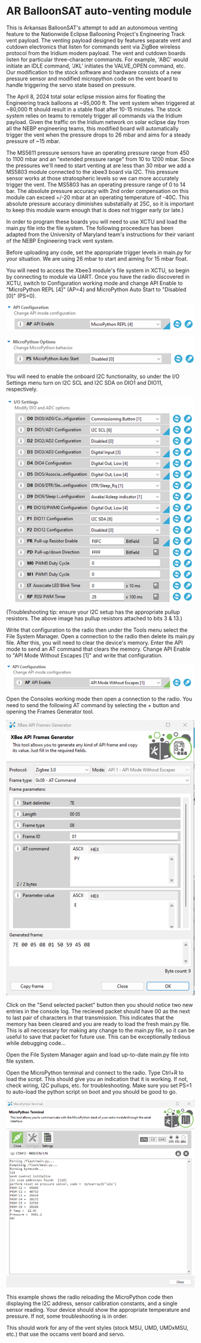 # AR BalloonSAT auto-venting module

This is Arkansas BalloonSAT's attempt to add an autonomous venting feature to the Nationwide Eclipse Ballooning Project's Engineering Track vent payload. The venting payload designed by <TK> features separate vent and cutdown electronics that listen for commands sent via ZigBee wireless protocol from the Iridium modem payload. The vent and cutdown boards listen for particular three-character commands. For example, 'ABC' would initiate an IDLE command, 'JKL' initiates the VALVE_OPEN command, etc. Our modification to the stock software and hardware consists of a new pressure sensor and modified micropython code on the vent board to handle triggering the servo state based on pressure.

The April 8, 2024 total solar eclipse mission aims for floating the Engineering track balloons at ~95,000 ft. The vent system when triggered at ~80,000 ft should result in a stable float after 10-15 minutes. The stock system relies on teams to remotely trigger all commands via the Iridium payload. Given the traffic on the Iridium network on solar eclipse day from all the NEBP engineering teams, this modified board will automatically trigger the vent when the pressure drops to 26 mbar and aims for a steady pressure of ~15 mbar. 

The MS5611 pressure sensors have an operating pressure range from 450 to 1100 mbar and an "extended pressure range" from 10 to 1200 mbar.  Since the pressures we'll need to start venting at are less than 30 mbar we add a MS5803 module connected to the xbee3 board via I2C. This pressure sensor works at those stratospheric levels so we can more accurately trigger the vent. The MS5803 has an operating pressure range of 0 to 14 bar. The absolute pressure accuracy with 2nd order compensation on this module can exceed +/-20 mbar at an operating temperature of -40C. This absolute pressure accuracy diminishes substatially at 25C, so it is important to keep this module warm enough that is does not trigger early (or late.)

In order to program these boards you will need to use XCTU and load the main.py file into the file system. The following proceedure has been adapted from the University of Maryland team's instructions for their variant of the NEBP Engineering track vent system.

Before uploading any code, set the appropriate trigger levels in main.py for your situation. We are using 26 mbar to start and aiming for 15 mbar float.

You will need to access the Xbee3 module's file system in XCTU, so begin by connecting to module via UART. Once you have the radio discovered in XCTU, switch to Configuration working mode and change API Enable to "MicroPython REPL [4]" (AP=4) and MicroPython Auto Start to "Disabled [0]" (PS=0).

![AP=4](assets/1.png) 

![PS=1](assets/2.png) 

You will need to enable the onboard I2C functionality, so under the I/O Settings menu turn on I2C SCL and I2C SDA on DIO1 and DIO11, respectively.

![](assets/3.png)

(Troubleshooting tip: ensure your I2C setup has the appropriate pullup resistors. The above image has pullup resistors attached to bits 3 & 13.)

Write that configuration to the radio then under the Tools menu select the File System Manager. Open a connection to the radio then delete its main.py file. After this, you will need to clear the device's memory. Enter the API mode to send an AT command that clears the memory. Change API Enable to "API Mode Without Escapes [1]" and write that configuration.

![AP=1](assets/4.png) 

Open the Consoles working mode then open a connection to the radio. You need to send the following AT command by selecting the + button and opening the Frames Generator tool.

![](assets/5.png) 

Click on the "Send selected packet" button then you should notice two new entries in the console log. The recieved packet should have 00 as the next to last pair of characters in that transmission. This indicates that the memory has been cleared and you are ready to load the fresh main.py file. This is all neccessary for making any change to the main.py file, so it can be useful to save that packet for future use. This can be exceptionally tedious while debugging code...

Open the File System Manager again and load up-to-date main.py file into file system.

Open the MicroPython terminal and connect to the radio. Type Ctrl+R to load the script. This should give you an indication that it is working. If not, check wiring, I2C pullups, etc. for troubleshooting. Make sure you set PS=1 to auto-load the python script on boot and you should be good to go.

![](assets/6.png)

This example shows the radio reloading the MicroPython code then displaying the I2C address, sensor calibration constants, and a single sensor reading. Your device should show the appropriate temperature and pressure. If not, some troubleshooting is in order.


This should work for any of the vent styles (stock MSU, UMD, UMDxMSU, etc.) that use the occams vent board and servo.
